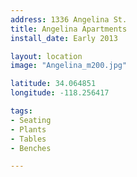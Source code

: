 ```yaml
---
address: 1336 Angelina St.  
title: Angelina Apartments
install_date: Early 2013

layout: location
image: "Angelina_m200.jpg"

latitude: 34.064851
longitude: -118.256417

tags:	
- Seating
- Plants
- Tables
- Benches

---
```

